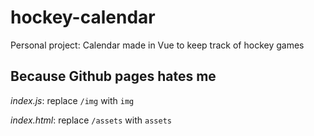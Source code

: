 # hockey-calendar
Personal project: Calendar made in Vue to keep track of hockey games


## Because Github pages hates me

*index.js*: 
replace `/img` with `img`

*index.html*: 
replace `/assets` with `assets`
